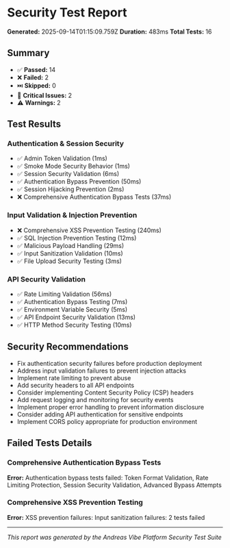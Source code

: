 # Security Test Report

**Generated:** 2025-09-14T01:15:09.759Z
**Duration:** 483ms
**Total Tests:** 16

## Summary

- ✅ **Passed:** 14
- ❌ **Failed:** 2
- ⏭️ **Skipped:** 0
- 🚨 **Critical Issues:** 2
- ⚠️ **Warnings:** 2

## Test Results

### Authentication & Session Security

- ✅ Admin Token Validation (1ms)
- ✅ Smoke Mode Security Behavior (1ms)
- ✅ Session Security Validation (6ms)
- ✅ Authentication Bypass Prevention (50ms)
- ✅ Session Hijacking Prevention (2ms)
- ❌ Comprehensive Authentication Bypass Tests (37ms)

### Input Validation & Injection Prevention

- ❌ Comprehensive XSS Prevention Testing (240ms)
- ✅ SQL Injection Prevention Testing (12ms)
- ✅ Malicious Payload Handling (29ms)
- ✅ Input Sanitization Validation (10ms)
- ✅ File Upload Security Testing (3ms)

### API Security Validation

- ✅ Rate Limiting Validation (56ms)
- ✅ Authentication Bypass Testing (7ms)
- ✅ Environment Variable Security (5ms)
- ✅ API Endpoint Security Validation (13ms)
- ✅ HTTP Method Security Testing (10ms)

## Security Recommendations

- Fix authentication security failures before production deployment
- Address input validation failures to prevent injection attacks
- Implement rate limiting to prevent abuse
- Add security headers to all API endpoints
- Consider implementing Content Security Policy (CSP) headers
- Add request logging and monitoring for security events
- Implement proper error handling to prevent information disclosure
- Consider adding API authentication for sensitive endpoints
- Implement CORS policy appropriate for production environment

## Failed Tests Details

### Comprehensive Authentication Bypass Tests

**Error:** Authentication bypass tests failed: Token Format Validation, Rate Limiting Protection, Session Security Validation, Advanced Bypass Attempts

### Comprehensive XSS Prevention Testing

**Error:** XSS prevention failures: Input sanitization failures: 2 tests failed

---

_This report was generated by the Andreas Vibe Platform Security Test Suite_
